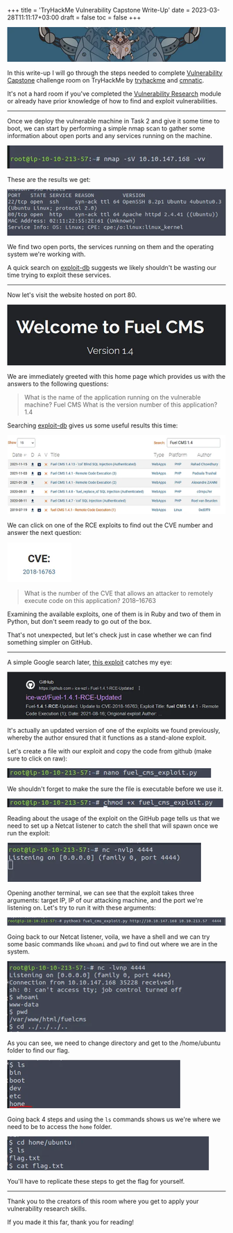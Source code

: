 +++
title = 'TryHackMe Vulnerability Capstone Write-Up'
date = 2023-03-28T11:11:17+03:00
draft = false
toc = false
+++

![](banner.png)

In this write-up I will go through the steps needed to complete [Vulnerability Capstone](https://tryhackme.com/room/vulnerabilitycapstone) challenge room on TryHackMe by [tryhackme](https://tryhackme.com/p/tryhackme) and [cmnatic](https://tryhackme.com/p/cmnatic).

It's not a hard room if you've completed the [Vulnerability Research](https://tryhackme.com/module/vulnerability-research) module or already have prior knowledge of how to find and exploit vulnerabilities.

---

Once we deploy the vulnerable machine in Task 2 and give it some time to boot, we can start by performing a simple nmap scan to gather some information about open ports and any services running on the machine.

![](1.png)

These are the results we get:

![](2.png)

We find two open ports, the services running on them and the operating system we're working with.

A quick search on [exploit-db](https://www.exploit-db.com/) suggests we likely shouldn't be wasting our time trying to exploit these services.

---

Now let's visit the website hosted on port 80.

![](3.png)

We are immediately greeted with this home page which provides us with the answers to the following questions:

>   What is the name of the application running on the vulnerable machine? Fuel CMS
>   What is the version number of this application? 1.4

Searching [exploit-db](https://www.exploit-db.com/) gives us some useful results this time:

![](4.png)

We can click on one of the RCE exploits to find out the CVE number and answer the next question:

![](5.png)

>   What is the number of the CVE that allows an attacker to remotely execute code on this application? 2018–16763

Examining the available exploits, one of them is in Ruby and two of them in Python, but don't seem ready to go out of the box.

That's not unexpected, but let's check just in case whether we can find something simpler on GitHub.

---

A simple Google search later, [this exploit](https://github.com/ice-wzl/Fuel-1.4.1-RCE-Updated) catches my eye:

![](6.png)

It's actually an updated version of one of the exploits we found previously, whereby the author ensured that it functions as a stand-alone exploit.

Let's create a file with our exploit and copy the code from github (make sure to click on raw):

![](7.png)

We shouldn't forget to make the sure the file is executable before we use it.

![](8.png)

Reading about the usage of the exploit on the GitHub page tells us that we need to set up a Netcat listener to catch the shell that will spawn once we run the exploit:

![](9.png)

Opening another terminal, we can see that the exploit takes three arguments: target IP, IP of our attacking machine, and the port we're listening on. Let's try to run it with these arguments:

![](10.png)

Going back to our Netcat listener, voila, we have a shell and we can try some basic commands like `whoami` and `pwd` to find out where we are in the system.

![](11.png)

As you can see, we need to change directory and get to the /home/ubuntu folder to find our flag.

![](12.png)

Going back 4 steps and using the `ls` commands shows us we're where we need to be to access the `home` folder.

![](13.png)

You'll have to replicate these steps to get the flag for yourself.

---

Thank you to the creators of this room where you get to apply your vulnerability research skills.

If you made it this far, thank you for reading!

